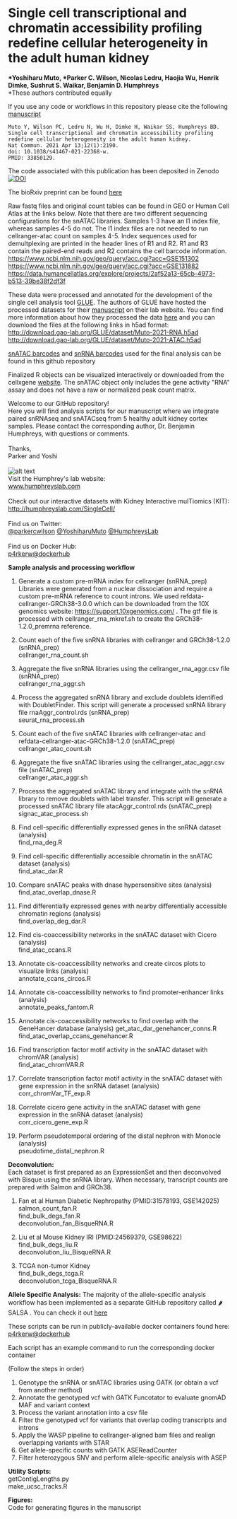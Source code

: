 # **Single cell transcriptional and chromatin accessibility profiling redefine cellular heterogeneity in the adult human kidney**
__*Yoshiharu Muto, *Parker C. Wilson, Nicolas Ledru, Haojia Wu, Henrik Dimke, Sushrut S. Waikar, Benjamin D. Humphreys__  
*These authors contributed equally  

If you use any code or workflows in this repository please cite the following [manuscript](https://pubmed.ncbi.nlm.nih.gov/33850129/)
```
Muto Y, Wilson PC, Ledru N, Wu H, Dimke H, Waikar SS, Humphreys BD.
Single cell transcriptional and chromatin accessibility profiling redefine cellular heterogeneity in the adult human kidney. 
Nat Commun. 2021 Apr 13;12(1):2190. 
doi: 10.1038/s41467-021-22368-w. 
PMID: 33850129.
```
The code associated with this publication has been deposited in Zenodo 
<a href="https://doi.org/10.5281/zenodo.4555693"><img src="https://zenodo.org/badge/DOI/10.5281/zenodo.4555693.svg" alt="DOI"></a>

The bioRxiv preprint can be found [here](https://doi.org/10.1101/2020.06.14.151167)

Raw fastq files and original count tables can be found in GEO or Human Cell Atlas at the links below. Note that there are two different sequencing configurations for the snATAC libraries. Samples 1-3 have an I1 index file, whereas samples 4-5 do not. The I1 index files are not needed to run cellranger-atac count on samples 4-5. Index sequences used for demultplexing are printed in the header lines of R1 and R2. R1 and R3 contain the paired-end reads and R2 contains the cell barcode information.  <br/>
https://www.ncbi.nlm.nih.gov/geo/query/acc.cgi?acc=GSE151302 <br/>
https://www.ncbi.nlm.nih.gov/geo/query/acc.cgi?acc=GSE131882 <br/>
https://data.humancellatlas.org/explore/projects/2af52a13-65cb-4973-b513-39be38f2df3f

These data were processed and annotated for the development of the single cell analysis tool [GLUE](https://github.com/gao-lab/GLUE). The authors of GLUE have hosted the processed datasets for their [manuscript](https://www.nature.com/articles/s41587-022-01284-4) on their lab website. You can find more information about how they processed the data [here](https://scglue.readthedocs.io/en/latest/data.html) and you can download the files at the following links in h5ad format:
http://download.gao-lab.org/GLUE/dataset/Muto-2021-RNA.h5ad
http://download.gao-lab.org/GLUE/dataset/Muto-2021-ATAC.h5ad

[snATAC barcodes](https://github.com/p4rkerw/Muto_Wilson_NComm_2020/blob/master/snATAC_prep/atac_barcodes.csv) and [snRNA barcodes](https://github.com/p4rkerw/Muto_Wilson_NComm_2020/blob/master/snRNA_prep/rna_barcodes.csv) used for the final analysis can be found in this github repository

Finalized R objects can be visualized interactively or downloaded from the cellxgene [website](https://cellxgene.cziscience.com/collections/9b02383a-9358-4f0f-9795-a891ec523bcc). The snATAC object only includes the gene activity "RNA" assay and does not have a raw or normalized peak count matrix.


Welcome to our GitHub repository!  
Here you will find analysis scripts for our manuscript where we integrate paired snRNAseq and snATACseq from 5 healthy adult kidney cortex samples. Please contact the corresponding author, Dr. Benjamin Humphreys, with questions or comments.  
<br/>
Thanks,  
Parker and Yoshi
<br/><br/>
![alt text](http://humphreyslab.com/wp-content/uploads/2015/12/favicon-H.jpg)  
Visit the Humphrey's lab website:   
www.humphreyslab.com  
<br/>
Check out our interactive datasets with Kidney Interactive mulTiomics (KIT):  
http://humphreyslab.com/SingleCell/
<br/><br/>
Find us on Twitter: 
<br/>
  <a href="https://twitter.com/parkercwilson?ref_src=twsrc%5Etfw" class="twitter-follow-button" data-show-count="false"> @parkercwilson</a>
  <a href="https://twitter.com/YoshiharuMuto?ref_src=twsrc%5Etfw" class="twitter-follow-button" data-show-count="false"> @YoshiharuMuto</a>
  <a href="https://twitter.com/HumphreysLab?ref_src=twsrc%5Etfw" class="twitter-follow-button" data-show-count="false"> @HumphreysLab</a>
<br/><br/>
Find us on Docker Hub:  
[p4rkerw@dockerhub](https://hub.docker.com/search?q=p4rkerw&type=image)
<br/>



**Sample analysis and processing workflow**  
1. Generate a custom pre-mRNA index for cellranger (snRNA_prep)  
Libraries were generated from a nuclear dissociation and require a custom pre-mRNA reference to count introns. We used refdata-cellranger-GRCh38-3.0.0 which can be downloaded from the 10X genomics website: https://support.10xgenomics.com/ . The gtf file is processed with cellranger_rna_mkref.sh to create the GRCh38-1.2.0_premrna reference.  

2. Count each of the five snRNA libraries with cellranger and GRCh38-1.2.0 (snRNA_prep)  
cellranger_rna_count.sh  

3. Aggregate the five snRNA libraries using the cellranger_rna_aggr.csv file (snRNA_prep)    
cellranger_rna_aggr.sh  

4. Process the aggregated snRNA library and exclude doublets identified with DoubletFinder. This script will generate a processed snRNA library file rnaAggr_control.rds (snRNA_prep)    
seurat_rna_process.sh  

5. Count each of the five snATAC libraries with cellranger-atac and refdata-cellranger-atac-GRCh38-1.2.0 (snATAC_prep)  
cellranger_atac_count.sh

6. Aggregate the five snATAC libraries using the cellranger_atac_aggr.csv file (snATAC_prep)      
cellranger_atac_aggr.sh  

7. Processs the aggregated snATAC library and integrate with the snRNA library to remove doublets with label transfer. This script will generate a processed snATAC library file atacAggr_control.rds (snATAC_prep)  
signac_atac_process.sh  

8. Find cell-specific differentially expressed genes in the snRNA dataset (analysis)  
find_rna_deg.R  

9. Find cell-specific differentially accessible chromatin in the snATAC dataset (analysis)  
find_atac_dar.R

10. Compare snATAC peaks with dnase hypersensitive sites (analysis)  
find_atac_overlap_dnase.R  

11. Find differentially expressed genes with nearby differentially accessible chromatin regions (analysis)  
find_overlap_deg_dar.R  

12. Find cis-coaccessibility networks in the snATAC dataset with Cicero (analysis)  
find_atac_ccans.R  

13. Annotate cis-coaccessibility networks and create circos plots to visualize links (analysis)  
annotate_ccans_circos.R

14. Annotate cis-coaccessibility networks to find promoter-enhancer links (analysis)  
annotate_peaks_fantom.R

15. Annotate cis-coaccessibility networks to find overlap with the GeneHancer database (analysis)
get_atac_dar_genehancer_conns.R
find_atac_overlap_ccans_genehancer.R

16. Find transcription factor motif activity in the snATAC dataset with chromVAR (analysis)  
find_atac_chromVAR.R  

17. Correlate transcription factor motif activity in the snATAC dataset with gene expression in the snRNA dataset (analysis)  
corr_chromVar_TF_exp.R  

18. Correlate cicero gene activity in the snATAC dataset with gene expression in the snRNA dataset (analysis)  
corr_cicero_gene_exp.R  

19. Perform pseudotemporal ordering of the distal nephron with Monocle (analysis)  
pseudotime_distal_nephron.R  

**Deconvolution:**    
Each dataset is first prepared as an ExpressionSet and then deconvolved with Bisque using the snRNA library. When necessary, transcript counts are prepared with Salmon and GRCh38.
1. Fan et al Human Diabetic Nephropathy (PMID:31578193, GSE142025)  
salmon_count_fan.R  
find_bulk_degs_fan.R  
deconvolution_fan_BisqueRNA.R  

2. Liu et al Mouse Kidney IRI (PMID:24569379, GSE98622)  
find_bulk_degs_liu.R  
deconvolution_liu_BisqueRNA.R  

3. TCGA non-tumor Kidney  
find_bulk_degs_tcga.R  
deconvolution_tcga_BisqueRNA.R  

**Allele Specific Analysis:**
The majority of the allele-specific analysis workflow has been implemented as a separate GitHub repository called 🌶️SALSA . You can check it out [here](https://github.com/p4rkerw/SALSA)

These scripts can be run in publicly-available docker containers found here: [p4rkerw@dockerhub](https://hub.docker.com/search?q=p4rkerw&type=image)

Each script has an example command to run the corresponding docker container  

(Follow the steps in order) 
1. Genotype the snRNA or snATAC libraries using GATK (or obtain a vcf from another method)    
2. Annotate the genotyped vcf with GATK Funcotator to evaluate gnomAD MAF and variant context  
3. Process the variant annotation into a csv file  
4. Filter the genotyped vcf for variants that overlap coding transcripts and introns  
5. Apply the WASP pipeline to cellranger-aligned bam files and realign overlapping variants with STAR  
6. Get allele-specific counts with GATK ASEReadCounter  
7. Filter heterozygous SNV and perform allele-specific analysis with ASEP  

**Utility Scripts:**    
getContigLengths.py  
make_ucsc_tracks.R  

**Figures:**      
Code for generating figures in the manuscript




